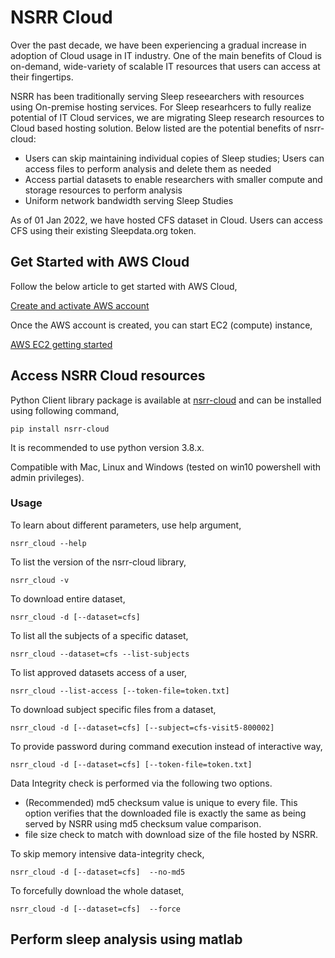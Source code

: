 # NSRR Cloud

Over the past decade, we have been experiencing a gradual increase in adoption of Cloud usage in IT industry. One of the main benefits of Cloud is on-demand, wide-variety of scalable IT resources that users can access at their fingertips. 

NSRR has been traditionally serving Sleep reseearchers with resources using On-premise hosting services. For Sleep researhcers to fully realize potential of IT Cloud services, we are migrating Sleep research resources to Cloud based hosting solution. Below listed are the potential benefits of nsrr-cloud:
- Users can skip maintaining individual copies of Sleep studies; Users can access files to perform analysis and delete them as needed
- Access partial datasets to enable researchers with smaller compute and storage resources to perform analysis
- Uniform network bandwidth serving Sleep Studies

As of 01 Jan 2022, we have hosted CFS dataset in Cloud. Users can access CFS using their existing Sleepdata.org token.

## Get Started with AWS Cloud

Follow the below article to get started with AWS Cloud,

[Create and activate AWS account](https://aws.amazon.com/premiumsupport/knowledge-center/create-and-activate-aws-account/)

Once the AWS account is created, you can start EC2 (compute) instance,

[AWS EC2 getting started](https://aws.amazon.com/ec2/getting-started/)

## Access NSRR Cloud resources

Python Client library package is available at [nsrr-cloud](https://pypi.org/project/nsrr-cloud) and can be installed using following command,

`pip install nsrr-cloud`

It is recommended to use python version 3.8.x.

Compatible with Mac, Linux and Windows (tested on win10 powershell with admin privileges).

### Usage

To learn about different parameters, use help argument,

`nsrr_cloud --help`

To list the version of the nsrr-cloud library,

`nsrr_cloud -v`

To download entire dataset,

`nsrr_cloud -d [--dataset=cfs]`

To list all the subjects of a specific dataset,

`nsrr_cloud --dataset=cfs --list-subjects`

To list approved datasets access of a user,

`nsrr_cloud --list-access [--token-file=token.txt]`

To download subject specific files from a dataset,

`nsrr_cloud -d [--dataset=cfs] [--subject=cfs-visit5-800002]`

To provide password during command execution instead of interactive way,

`nsrr_cloud -d [--dataset=cfs] [--token-file=token.txt]`

Data Integrity check is performed via the following two options.
- (Recommended) md5 checksum value is unique to every file. This option verifies that the downloaded file is exactly the same as being served by NSRR using md5 checksum value comparison. 
- file size check to match with download size of the file hosted by NSRR.

To skip memory intensive data-integrity check,

`nsrr_cloud -d [--dataset=cfs]  --no-md5`

To forcefully download the whole dataset,

`nsrr_cloud -d [--dataset=cfs]  --force`


## Perform sleep analysis using matlab 

